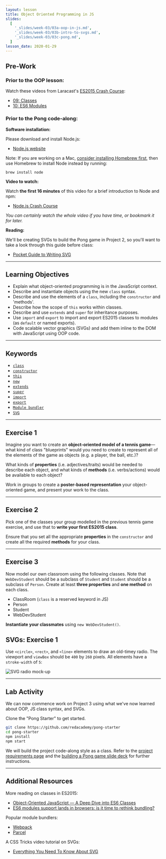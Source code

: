```yaml
---
layout: lesson
title: Object Oriented Programming in JS
slides:
  [
    '_slides/week-03/03a-oop-in-js.md',
    '_slides/week-03/03b-intro-to-svgs.md',
    '_slides/week-03/03c-pong.md',
  ]
lesson_date: 2020-01-29
---
```


## Pre-Work

### Prior to the OOP lesson:

Watch these videos from Laracast's [ES2015 Crash Course](https://laracasts.com/series/es6-cliffsnotes):

- [09: Classes](https://laracasts.com/series/es6-cliffsnotes/episodes/9)
- [10: ES6 Modules](https://laracasts.com/series/es6-cliffsnotes/episodes/10)

### Prior to the Pong code-along:

**Software installation:**

Please download and install Node.js:

- [Node.js website](https://nodejs.org/en/)

Note: If you are working on a Mac, [consider installing Homebrew first](http://brew.sh/), then use Homebrew to install Node instead by running:

`brew install node`

**Video to watch:**

Watch **the first 16 minutes** of this video for a brief introduction to Node and npm:

- [Node.js Crash Course](https://www.youtube.com/watch?v=fBNz5xF-Kx4)

_You can certainly watch the whole video if you have time, or bookmark it for later._

**Reading:**

We'll be creating SVGs to build the Pong game in Project 2, so you'll want to take a look through this guide before class:

- [Pocket Guide to Writing SVG](http://svgpocketguide.com/book/)

---

## Learning Objectives

- Explain what object-oriented programming is in the JavaScript context.
- Describe and instantiate objects using the new `class` syntax.
- Describe and use the elements of a `class`, including the `constructor` and 'methods'.
- Describe how the scope of `this` works within classes.
- Describe and use `extends` and `super` for inheritance purposes.
- Use `import` and `export` to import and export ES2015 classes to modules (as `default` or named exports).
- Code scalable vector graphics (SVGs) and add them inline to the DOM with JavaScript using OOP code.

---

## Keywords

- [`class`](https://developer.mozilla.org/en/docs/Web/JavaScript/Reference/Classes)
- [`constructor`](https://developer.mozilla.org/en-US/docs/Web/JavaScript/Reference/Classes/constructor)
- [`this`](https://developer.mozilla.org/en-US/docs/Web/JavaScript/Reference/Operators/this)
- [`new`](https://developer.mozilla.org/en-US/docs/Web/JavaScript/Reference/Operators/new)
- [`extends`](https://developer.mozilla.org/en-US/docs/Web/JavaScript/Reference/Classes/extends)
- [`super`](https://developer.mozilla.org/en-US/docs/Web/JavaScript/Reference/Operators/super)
- [`import`](https://developer.mozilla.org/en-US/docs/Web/JavaScript/Reference/Statements/import)
- [`export`](https://developer.mozilla.org/en-US/docs/Web/JavaScript/Reference/Statements/export)
- [`Module bundler`](https://codeburst.io/modules-and-bundlers-why-are-we-even-f85230162aad)
- [`SVG`](https://developer.mozilla.org/en-US/docs/Web/SVG)

---

## Exercise 1

Imagine you want to create an **object-oriented model of a tennis game**&mdash;what kind of class "blueprints" would you need to create to represent all of the elements of the game as objects (e.g. a player, the ball, etc.)?

What kinds of **properties** (i.e. adjectives/traits) would be needed to describe each object, and what kinds of **methods** (i.e. verbs/actions) would be available to each object?

Work in groups to create a **poster-based representation** your object-oriented game, and present your work to the class.

---

## Exercise 2

Pick one of the classes your group modelled in the previous tennis game exercise, and use that to **write your first ES2015 class**.

Ensure that you set all the appropriate **properties** in the `constructor` and create all the required **methods** for your class.

---

## Exercise 3

Now model our own classroom using the following classes. Note that `WebDevStudent` should be a subclass of `Student` and `Student` should be a subclass of `Person`. Create at least **three properties** and **one method** on each class.

- ClassRoom (`class` is a reserved keyword in JS)
- Person
- Student
- WebDevStudent

**Instantiate your classmates** using `new WebDevStudent()`.

## SVGs: Exercise 1

Use `<circle>`, `<rect>`, and `<line>` elements to draw an old-timey radio. The viewport and `viewBox` should be `400` by `260` pixels. All elements have a `stroke-width` of `5`:

<img src="/public/files/exercises/svg-radio-mockup.jpg" alt="SVG radio mock-up" style="display: block; margin: 0 auto;" />

---

## Lab Activity

We can now commence work on Project 3 using what we've now learned about OOP, JS class syntax, and SVGs.

Clone the "Pong Starter" to get started.

```bash
git clone https://github.com/redacademy/pong-starter
cd pong-starter
npm install
npm start
```

We will build the project code-along style as a class. Refer to the [project requirements page](/project/project-3-pong-game/) and the [building a Pong game slide deck](/slides/building-a-pong-game/) for further instructions.

---

## Additional Resources

More reading on classes in ES2015:

- [Object-Oriented JavaScript — A Deep Dive into ES6 Classes](https://www.sitepoint.com/object-oriented-javascript-deep-dive-es6-classes/)
- [ES6 modules support lands in browsers: is it time to rethink bundling?](https://www.contentful.com/blog/2017/04/04/es6-modules-support-lands-in-browsers-is-it-time-to-rethink-bundling/)

Popular module bundlers:

- [Webpack](https://webpack.js.org)
- [Parcel](https://parceljs.org)

A CSS Tricks video tutorial on SVGs:

- [Everything You Need To Know About SVG](https://css-tricks.com/lodge/svg/)
